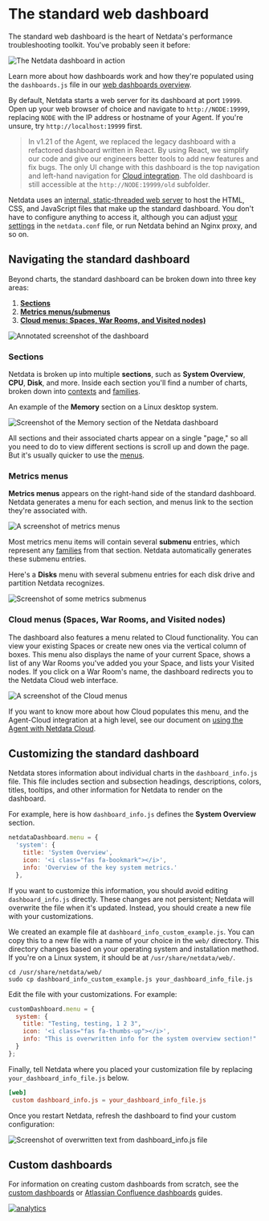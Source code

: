 <!--
---
title: "The standard web dashboard"
date: 2020-05-04
custom_edit_url: https://github.com/netdata/netdata/edit/master/web/gui/README.md
---
-->

# The standard web dashboard

The standard web dashboard is the heart of Netdata's performance troubleshooting toolkit. You've probably seen it
before:

![The Netdata dashboard in
action](https://user-images.githubusercontent.com/1153921/80827388-b9fee100-8b98-11ea-8f60-0d7824667cd3.gif)

Learn more about how dashboards work and how they're populated using the
`dashboards.js` file in our [web dashboards overview](/web/README.md).

By default, Netdata starts a web server for its dashboard at port `19999`. Open up your web browser of choice and
navigate to `http://NODE:19999`, replacing `NODE` with the IP address or hostname of your Agent. If you're unsure, try
`http://localhost:19999` first.

> In v1.21 of the Agent, we replaced the legacy dashboard with a refactored dashboard written in React. By using React,
> we simplify our code and give our engineers better tools to add new features and fix bugs. The only UI change with
> this dashboard is the top navigation and left-hand navigation for [Cloud integration](/docs/agent-cloud.md). The old
> dashboard is still accessible at the `http://NODE:19999/old` subfolder.

Netdata uses an [internal, static-threaded web server](/web/server/README.md) to host the
HTML, CSS, and JavaScript files that make up the standard dashboard. You don't
have to configure anything to access it, although you can adjust [your
settings](/web/server/README.md#other-netdataconf-web-section-options) in the
`netdata.conf` file, or run Netdata behind an Nginx proxy, and so on.

## Navigating the standard dashboard

Beyond charts, the standard dashboard can be broken down into three key areas:

1.  [**Sections**](#sections)
2.  [**Metrics menus/submenus**](#metrics-menus)
3.  [**Cloud menus: Spaces, War Rooms, and Visited nodes)**](#cloud-menus-spaces-war-rooms-and-visited-nodes)

![Annotated screenshot of the
dashboard](https://user-images.githubusercontent.com/1153921/80834497-ac9c2380-8ba5-11ea-83c4-b323dd89557f.png)

### Sections

Netdata is broken up into multiple **sections**, such as **System Overview**,
**CPU**, **Disk**, and more. Inside each section you'll find a number of charts,
broken down into [contexts](/web/README.md#contexts) and
[families](/web/README.md#families).

An example of the **Memory** section on a Linux desktop system.

![Screenshot of the Memory section of the Netdata
dashboard](https://user-images.githubusercontent.com/1153921/80834530-bcb40300-8ba5-11ea-9219-cd554577844e.png)

All sections and their associated charts appear on a single "page," so all you
need to do to view different sections is scroll up and down the page. But it's
usually quicker to use the [menus](#metrics-menus).

### Metrics menus

**Metrics menus** appears on the right-hand side of the standard dashboard. Netdata generates a menu for each section,
and menus link to the section they're associated with.

![A screenshot of metrics menus](https://user-images.githubusercontent.com/1153921/80834638-f08f2880-8ba5-11ea-99ae-f610b2885fd6.png)

Most metrics menu items will contain several **submenu** entries, which represent any
[families](/web/README.md#families) from that section. Netdata automatically
generates these submenu entries.

Here's a **Disks** menu with several submenu entries for each disk drive and
partition Netdata recognizes.

![Screenshot of some metrics
submenus](https://user-images.githubusercontent.com/1153921/80834697-11577e00-8ba6-11ea-979c-92fd19cdb480.png)

### Cloud menus (Spaces, War Rooms, and Visited nodes)

The dashboard also features a menu related to Cloud functionality. You can view your existing Spaces or create new ones
via the vertical column of boxes. This menu also displays the name of your current Space, shows a list of any War Rooms
you've added you your Space, and lists your Visited nodes. If you click on a War Room's name, the dashboard redirects
you to the Netdata Cloud web interface.

![A screenshot of the Cloud
menus](https://user-images.githubusercontent.com/1153921/80837210-3f8b8c80-8bab-11ea-9c75-128c2d823ef8.png)

If you want to know more about how Cloud populates this menu, and the Agent-Cloud integration at a high level, see our
document on [using the Agent with Netdata Cloud](/docs/agent-cloud.md).

## Customizing the standard dashboard

Netdata stores information about individual charts in the `dashboard_info.js`
file. This file includes section and subsection headings, descriptions, colors,
titles, tooltips, and other information for Netdata to render on the dashboard.

For example, here is how `dashboard_info.js` defines the **System Overview**
section.

```javascript
netdataDashboard.menu = {
  'system': {
    title: 'System Overview',
    icon: '<i class="fas fa-bookmark"></i>',
    info: 'Overview of the key system metrics.'
  },
```

If you want to customize this information, you should avoid editing
`dashboard_info.js` directly. These changes are not persistent; Netdata will
overwrite the file when it's updated. Instead, you should create a new file with
your customizations.

We created an example file at `dashboard_info_custom_example.js`. You can
copy this to a new file with a name of your choice in the `web/` directory. This
directory changes based on your operating system and installation method. If
you're on a Linux system, it should be at `/usr/share/netdata/web/`.

```shell
cd /usr/share/netdata/web/
sudo cp dashboard_info_custom_example.js your_dashboard_info_file.js
```

Edit the file with your customizations. For example:

```javascript
customDashboard.menu = {
  system: {
    title: "Testing, testing, 1 2 3",
    icon: '<i class="fas fa-thumbs-up"></i>',
    info: "This is overwritten info for the system overview section!"
  }
};
```

Finally, tell Netdata where you placed your customization file by replacing
`your_dashboard_info_file.js` below.

```conf
[web]
 custom dashboard_info.js = your_dashboard_info_file.js
```

Once you restart Netdata, refresh the dashboard to find your custom
configuration:

![Screenshot of overwritten text from dashboard_info.js
file](https://user-images.githubusercontent.com/1153921/62798924-570e6c80-ba94-11e9-9578-869753bec39c.png)

## Custom dashboards

For information on creating custom dashboards from scratch, see the [custom dashboards](/web/gui/custom/README.md) or
[Atlassian Confluence dashboards](/web/gui/confluence/README.md) guides.

[![analytics](https://www.google-analytics.com/collect?v=1&aip=1&t=pageview&_s=1&ds=github&dr=https%3A%2F%2Fgithub.com%2Fnetdata%2Fnetdata&dl=https%3A%2F%2Fmy-netdata.io%2Fgithub%2Fweb%2Fgui%2FREADME&_u=MAC~&cid=5792dfd7-8dc4-476b-af31-da2fdb9f93d2&tid=UA-64295674-3)]()
